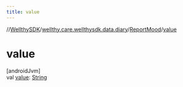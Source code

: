 ```yaml
---
title: value
---
```

//[WellthySDK](../../../index.html)/[wellthy.care.wellthysdk.data.diary](../index.html)/[ReportMood](index.html)/[value](value.html)



# value



[androidJvm]\
val [value](value.html): [String](https://kotlinlang.org/api/latest/jvm/stdlib/kotlin/-string/index.html)




